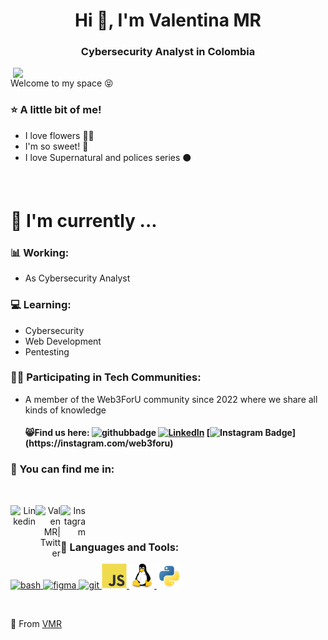 <h1 align="center">Hi 👋, I'm Valentina MR</h1>
<h3 align="center">Cybersecurity Analyst in Colombia</h3>

<img align='right' src='https://github.com/ValenMR/ValenMR/assets/79924429/9f6caba4-0173-42ab-87b7-45c33ea8d9d5' width='500"'>
<!-- ![octocat-1-valenMR](https://github.com/ValenMR/ValenMR/assets/79924429/9f6caba4-0173-42ab-87b7-45c33ea8d9d5) -->

Welcome to my space 😝
### :star: A little bit of me!
- I love flowers 🌻🌷
- I'm so sweet! 🍬
- I love Supernatural and polices series ⚫


<br/>

#  :calendar: I'm currently ...

### :bar_chart: Working:

- As Cybersecurity Analyst
### :computer: Learning:

- Cybersecurity
- Web Development
- Pentesting 

### :technologist: Participating in Tech Communities:

- A member of the Web3ForU community since 2022 where we share all kinds of knowledge
     #### :smile_cat:Find us here:  ![githubbadge](https://img.shields.io/github/followers/baiana?style=social) <a href="https://www.linkedin.com/in/web3foru-comunidad-750934254/"><img alt="LinkedIn" src="https://img.shields.io/badge/LinkedIn-Web3ForU-blue?style=flat&logo=linkedin"></a> [![Instagram Badge](https://img.shields.io/badge/-web3foru-purple?&logo=instagram&logoColor=white&link=[https://www.instagram.com/web3foru/](https://www.instagram.com/web3foru/))](https://instagram.com/web3foru)
  

### :purple_heart: You can find me in:
<br/>

<p align="right"> <a href="https://www.linkedin.com/in/valentina-muñozti/"> <img align="left" alt="Linkedin" width="40" src="https://cdn.jsdelivr.net/npm/simple-icons@v3/icons/linkedin.svg" /> </a>
  <a href="https://x.com/VMR1010"> <img align="left" alt="Valen MR| Twitter" width="40" src="https://upload.wikimedia.org/wikipedia/commons/c/cc/X_icon.svg" /> </a> <a href="https://www.instagram.com/valentina_mr10/"> <img align="left" alt="Instagram" width="40" src="https://cdn.jsdelivr.net/npm/simple-icons@v3/icons/instagram.svg" /> </a>
<br/>

<br/>

### :robot: Languages and Tools:
<p align="left"> <a href="https://www.gnu.org/software/bash/" target="_blank" rel="noreferrer"> <img src="https://www.vectorlogo.zone/logos/gnu_bash/gnu_bash-icon.svg" alt="bash" width="40" height="40"/> </a> <a href="https://www.figma.com/" target="_blank" rel="noreferrer"> <img src="https://www.vectorlogo.zone/logos/figma/figma-icon.svg" alt="figma" width="40" height="40"/> </a> <a href="https://git-scm.com/" target="_blank" rel="noreferrer"> <img src="https://www.vectorlogo.zone/logos/git-scm/git-scm-icon.svg" alt="git" width="40" height="40"/> </a> <a href="https://developer.mozilla.org/en-US/docs/Web/JavaScript" target="_blank" rel="noreferrer"> <img src="https://raw.githubusercontent.com/devicons/devicon/master/icons/javascript/javascript-original.svg" alt="javascript" width="40" height="40"/> </a> <a href="https://www.linux.org/" target="_blank" rel="noreferrer"> <img src="https://raw.githubusercontent.com/devicons/devicon/master/icons/linux/linux-original.svg" alt="linux" width="40" height="40"/> </a> <a href="https://www.python.org" target="_blank" rel="noreferrer"> <img src="https://raw.githubusercontent.com/devicons/devicon/master/icons/python/python-original.svg" alt="python" width="40" height="40"/> </a> </p>


<br/>

🍻 From [VMR](https://github.com/ValenMR)
<!--
**ValenMR/ValenMR** is a ✨ _special_ ✨ repository because its `README.md` (this file) appears on your GitHub profile.

Here are some ideas to get you started:

- 🔭 I’m currently working on ...
- 🌱 I’m currently learning ...
- 👯 I’m looking to collaborate on ...
- 🤔 I’m looking for help with ...
- 💬 Ask me about ...
- 📫 How to reach me: ...
- 😄 Pronouns: ...
- ⚡ Fun fact: ...
-->
